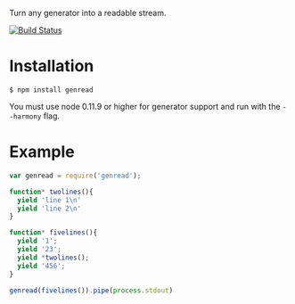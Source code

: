 Turn any generator into a readable stream.

[![Build Status](https://secure.travis-ci.org/kevinbeaty/genread.png)](http://travis-ci.org/kevinbeaty/genread)

# Installation

```
$ npm install genread
```

You must use node 0.11.9 or higher for generator support and run with the `--harmony` flag.

# Example

```javascript
var genread = require('genread');

function* twolines(){
  yield 'line 1\n'
  yield 'line 2\n'
}

function* fivelines(){
  yield '1';
  yield '23';
  yield *twolines();
  yield '456';
}

genread(fivelines()).pipe(process.stdout)
```
